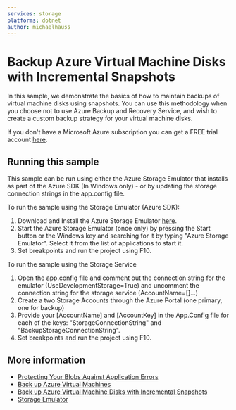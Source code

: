 ```yaml
---
services: storage
platforms: dotnet
author: michaelhauss
---
```


# Backup Azure Virtual Machine Disks with Incremental Snapshots

In this sample, we demonstrate the basics of how to maintain backups of virtual machine disks using snapshots. You can use this methodology when you choose not to use Azure Backup and Recovery Service, and wish to create a custom backup strategy for your virtual machine disks.

If you don't have a Microsoft Azure subscription you can
get a FREE trial account [here](http://go.microsoft.com/fwlink/?LinkId=330212).

## Running this sample

This sample can be run using either the Azure Storage Emulator that installs as part of the Azure SDK (In Windows only) - or by
updating the storage connection strings in the app.config file.

To run the sample using the Storage Emulator (Azure SDK):

1. Download and Install the Azure Storage Emulator [here](http://azure.microsoft.com/en-us/downloads/).
2. Start the Azure Storage Emulator (once only) by pressing the Start button or the Windows key and searching for it by typing "Azure Storage Emulator". Select it from the list of applications to start it.
3. Set breakpoints and run the project using F10.

To run the sample using the Storage Service

1. Open the app.config file and comment out the connection string for the emulator (UseDevelopmentStorage=True) and uncomment the connection string for the storage service (AccountName=[]...)
2. Create a two Storage Accounts through the Azure Portal (one primary, one for backup)
3. Provide your [AccountName] and [AccountKey] in the App.Config file for each of the keys: "StorageConnectionString" and "BackupStorageConnectionString".
4. Set breakpoints and run the project using F10.

## More information
- [Protecting Your Blobs Against Application Errors](https://blogs.msdn.microsoft.com/windowsazurestorage/2010/04/29/protecting-your-blobs-against-application-errors/)
- [Back up Azure Virtual Machines](https://docs.microsoft.com/en-us/azure/backup/backup-azure-vms-first-look-arm)
- [Back up Azure Virtual Machine Disks with Incremental Snapshots](https://docs.microsoft.com/en-us/azure/virtual-machines/windows/incremental-snapshots)
- [Storage Emulator](https://docs.microsoft.com/en-us/azure/storage/common/storage-use-emulator)
